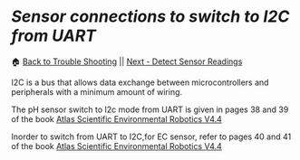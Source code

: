
# *Sensor connections to switch to I2C from UART*
:house: [Back to Trouble Shooting](https://github.com/SachinPawaskarUNO/mav-openag-foodcomputer2.0/blob/master/docs/IssueTroubleShooting.md) || [Next - Detect Sensor Readings](./sensor-reading-detect.md)


I2C is a bus that allows data exchange between microcontrollers and peripherals with a minimum amount of wiring.

The pH sensor switch to I2c mode from UART is given in pages 38 and 39 of the book [Atlas Scientific Environmental Robotics V4.4](https://www.atlas-scientific.com/_files/_datasheets/_circuit/pH_EZO_datasheet.pdf)

Inorder to switch from UART to I2C,for EC sensor, refer to pages 40 and 41 of the book [Atlas Scientific Environmental Robotics V4.4](https://www.atlas-scientific.com/_files/_datasheets/_circuit/pH_EZO_datasheet.pdf)
